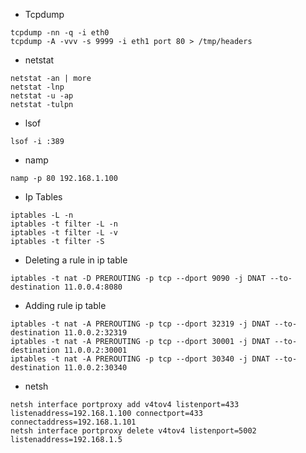 
- Tcpdump
```shell
tcpdump -nn -q -i eth0
tcpdump -A -vvv -s 9999 -i eth1 port 80 > /tmp/headers
```
- netstat
```shell
netstat -an | more
netstat -lnp
netstat -u -ap
netstat -tulpn
```
- lsof
```shell
lsof -i :389
```
- namp
```shell
namp -p 80 192.168.1.100
```

- Ip Tables
```shell
iptables -L -n
iptables -t filter -L -n
iptables -t filter -L -v
iptables -t filter -S
```
- Deleting a rule in ip table
```shell
iptables -t nat -D PREROUTING -p tcp --dport 9090 -j DNAT --to-destination 11.0.0.4:8080
```

- Adding rule ip table
```shell
iptables -t nat -A PREROUTING -p tcp --dport 32319 -j DNAT --to-destination 11.0.0.2:32319
iptables -t nat -A PREROUTING -p tcp --dport 30001 -j DNAT --to-destination 11.0.0.2:30001
iptables -t nat -A PREROUTING -p tcp --dport 30340 -j DNAT --to-destination 11.0.0.2:30340
```

- netsh
```shell
netsh interface portproxy add v4tov4 listenport=433 listenaddress=192.168.1.100 connectport=433 connectaddress=192.168.1.101
netsh interface portproxy delete v4tov4 listenport=5002 listenaddress=192.168.1.5
```